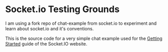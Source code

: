 # Socket.io Testing Grounds


I am using a fork repo of chat-example from socket.io to experiment and learn about socket.io and it's conventions.


This is the source code for a very simple chat example used for
the [Getting Started](http://socket.io/get-started/chat/) guide
of the Socket.IO website.


